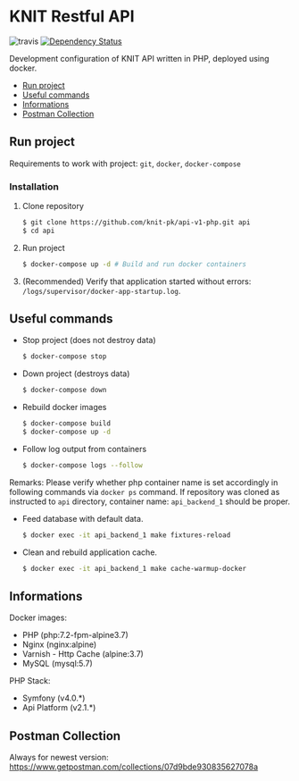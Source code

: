 # KNIT Restful API
![travis](https://api.travis-ci.org/knit-pk/api-v1-php.svg?branch=develop)
[![Dependency Status](https://www.versioneye.com/user/projects/5a887caa0fb24f6da09a6179/badge.svg?style=flat-square)](https://www.versioneye.com/user/projects/5a887caa0fb24f6da09a6179)

Development configuration of KNIT API written in PHP, deployed using docker.

- [Run project](#run-project)
- [Useful commands](#useful-commands)
- [Informations](#informations)
- [Postman Collection](#postman-collection)

## Run project
Requirements to work with project: `git`, `docker`, `docker-compose`

### Installation

1. Clone repository
   ```bash
   $ git clone https://github.com/knit-pk/api-v1-php.git api
   $ cd api
   ```
2. Run project
   ```bash
   $ docker-compose up -d # Build and run docker containers
   ```
3. (Recommended) Verify that application started without errors: `/logs/supervisor/docker-app-startup.log`.

## Useful commands

- Stop project (does not destroy data)
    ```bash
    $ docker-compose stop
    ```

- Down project (destroys data)
    ```bash
    $ docker-compose down
    ```

- Rebuild docker images
    ```bash
    $ docker-compose build
    $ docker-compose up -d
    ```

- Follow log output from containers
    ```bash
    $ docker-compose logs --follow
    ```

Remarks: Please verify whether php container name is set accordingly in following commands via `docker ps` command.
If repository was cloned as instructed to `api` directory, container name: `api_backend_1` should be proper.

- Feed database with default data.

    ```bash
    $ docker exec -it api_backend_1 make fixtures-reload
    ```

- Clean and rebuild application cache.

    ```bash
    $ docker exec -it api_backend_1 make cache-warmup-docker
    ```

## Informations
Docker images:
- PHP (php:7.2-fpm-alpine3.7)
- Nginx (nginx:alpine)
- Varnish - Http Cache (alpine:3.7)
- MySQL (mysql:5.7)

PHP Stack:
- Symfony (v4.0.*)
- Api Platform (v2.1.*)

## Postman Collection
Always for newest version:
https://www.getpostman.com/collections/07d9bde930835627078a
